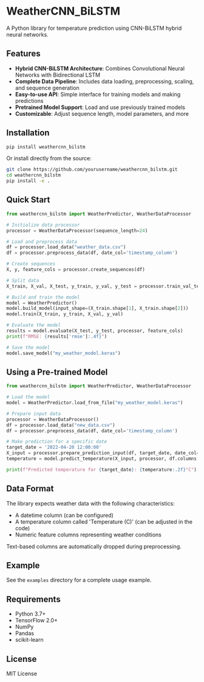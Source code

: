 # WeatherCNN_BiLSTM

A Python library for temperature prediction using CNN-BiLSTM hybrid neural networks.

## Features

- **Hybrid CNN-BiLSTM Architecture**: Combines Convolutional Neural Networks with Bidirectional LSTM
- **Complete Data Pipeline**: Includes data loading, preprocessing, scaling, and sequence generation
- **Easy-to-use API**: Simple interface for training models and making predictions
- **Pretrained Model Support**: Load and use previously trained models
- **Customizable**: Adjust sequence length, model parameters, and more

## Installation

```bash
pip install weathercnn_bilstm
```

Or install directly from the source:

```bash
git clone https://github.com/yourusername/weathercnn_bilstm.git
cd weathercnn_bilstm
pip install -e .
```

## Quick Start

```python
from weathercnn_bilstm import WeatherPredictor, WeatherDataProcessor

# Initialize data processor
processor = WeatherDataProcessor(sequence_length=24)

# Load and preprocess data
df = processor.load_data("weather_data.csv")
df = processor.preprocess_data(df, date_col='timestamp_column')

# Create sequences
X, y, feature_cols = processor.create_sequences(df)

# Split data
X_train, X_val, X_test, y_train, y_val, y_test = processor.train_val_test_split(X, y)

# Build and train the model
model = WeatherPredictor()
model.build_model(input_shape=(X_train.shape[1], X_train.shape[2]))
model.train(X_train, y_train, X_val, y_val)

# Evaluate the model
results = model.evaluate(X_test, y_test, processor, feature_cols)
print(f"RMSE: {results['rmse']:.4f}")

# Save the model
model.save_model("my_weather_model.keras")
```

## Using a Pre-trained Model

```python
from weathercnn_bilstm import WeatherPredictor, WeatherDataProcessor

# Load the model
model = WeatherPredictor.load_from_file("my_weather_model.keras")

# Prepare input data
processor = WeatherDataProcessor()
df = processor.load_data("new_data.csv")
df = processor.preprocess_data(df, date_col='timestamp_column')

# Make prediction for a specific date
target_date = '2022-04-20 12:00:00'
X_input = processor.prepare_prediction_input(df, target_date, date_col='timestamp_column')
temperature = model.predict_temperature(X_input, processor, df.columns.tolist())

print(f"Predicted temperature for {target_date}: {temperature:.2f}°C")
```

## Data Format

The library expects weather data with the following characteristics:

- A datetime column (can be configured)
- A temperature column called 'Temperature (C)' (can be adjusted in the code)
- Numeric feature columns representing weather conditions

Text-based columns are automatically dropped during preprocessing.

## Example

See the `examples` directory for a complete usage example.

## Requirements

- Python 3.7+
- TensorFlow 2.0+
- NumPy
- Pandas
- scikit-learn

## License

MIT License